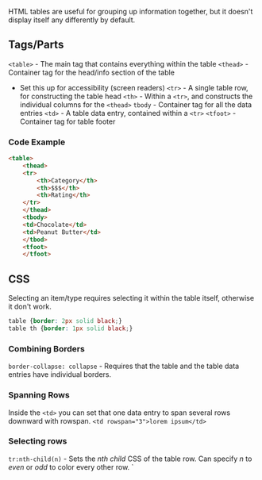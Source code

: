 
HTML tables are useful for grouping up information together, but it doesn't display itself any differently by default.

## Tags/Parts

`<table>` - The main tag that contains everything within the table
`<thead>` - Container tag for the head/info section of the table
- Set this up for accessibility (screen readers)
`<tr>` - A single table row, for constructing the table head
`<th>` - Within a `<tr>`, and constructs the individual columns for the `<thead>`
`tbody` - Container tag for all the data entries
`<td>` - A table data entry, contained within a `<tr>`
`<tfoot>` - Container tag for table footer



### Code Example

```html
<table>
	<thead>
	<tr>
		<th>Category</th>
		<th>$$$</th>
		<th>Rating</th>
	</tr>
	</thead>
	<tbody>
	<td>Chocolate</td>
	<td>Peanut Butter</td>
	</tbod>
	<tfoot>
	</tfoot>
```


## CSS
Selecting an item/type requires selecting it within the table itself, otherwise it don't work.

```CSS
table {border: 2px solid black;}
table th {border: 1px solid black;}
```

### Combining Borders
`border-collapse: collapse` - Requires that the table and the table data entries have individual borders.

### Spanning Rows
Inside the `<td>` you can set that one data entry to span several rows downward with rowspan.
`<td rowspan="3">lorem ipsum</td>`

### Selecting rows
`tr:nth-child(n)` - Sets the *nth child* CSS of the table row.  Can specify $n$ to *even* or *odd* to color every other row.
`